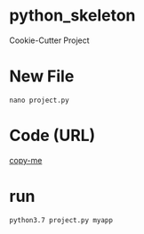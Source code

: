 # python_skeleton
Cookie-Cutter Project

# New File
```
nano project.py
```
# Code (URL)
[copy-me](https://raw.githubusercontent.com/hlop3z/python_skeleton/master/control.py)

# run
```
python3.7 project.py myapp
```
